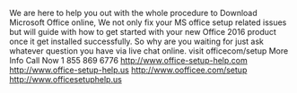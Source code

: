 We are here to help you out with the whole procedure to Download Microsoft Office online, We not only fix your MS office setup related issues but will guide with how to get started with your new Office 2016 product once it get installed successfully. So why are you waiting for just ask whatever question you have via live chat online. visit officecom/setup More Info Call Now 1 855 869 6776 http://www.office-setup-help.com http://www.office-setup-help.us http://www.oofficee.com/setup http://www.officesetuphelp.us
